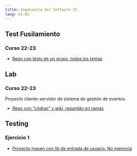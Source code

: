 ```yaml
---
title: Ingeniería del Software II
lang: es-ES
---
```


## Test Fusilamiento

### Curso 22-23

- [Repo con tests de un grupo, todos los temas](https://github.com/RedBed24/ISoII_2324)

## Lab

### Curso 22-23

Proyecto cliente-servidor de sistema de gestión de eventos.

- [Repo con "código" y wiki, repartido en ramas](https://github.com/RedBed24/ISO2-2023-B05)

## Testing

### Ejercicio 1

- [Proyecto maven con lib de entrada de usuario. No memoria](https://github.com/RedBed24/ISO2-2023-B05-Testing-P1)

